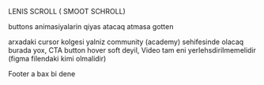 LENIS SCROLL ( SMOOT SCHROLL)

buttons animasiyalarin qiyas atacaq
atmasa gotten

arxadaki cursor kolgesi yalniz community (academy) sehifesinde olacaq burada yox, CTA button hover soft deyil, Video tam eni  yerlehsdirilmemelidir (figma filendaki kimi olmalidir)

Footer a bax bi dene